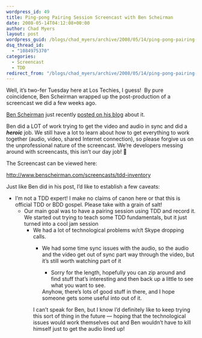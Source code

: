 ```yaml
---
wordpress_id: 49
title: Ping-pong Pairing Session Screencast with Ben Scheirman
date: 2008-05-14T04:12:08+00:00
author: Chad Myers
layout: post
wordpress_guid: /blogs/chad_myers/archive/2008/05/14/ping-pong-pairing-session-screencast-with-ben-scheirman.aspx
dsq_thread_id:
  - "1084975370"
categories:
  - Screencast
  - TDD
redirect_from: "/blogs/chad_myers/archive/2008/05/14/ping-pong-pairing-session-screencast-with-ben-scheirman.aspx/"
---
```

Well, it&#8217;s two-fer Tuesday here at Los Techies, I guess!&nbsp; By pure coincidence, Ben Scheirman wrapped up the post-production of a screencast we did a few weeks ago.

[Ben Scheirman](http://flux88.com/) just recently [posted on his blog](http://flux88.com/ScreencastTestDrivingAnInventoryScreen.aspx) about it.

Ben did a LOT of work trying to get the video and audio in sync and did a **_heroic_** job. We still have a lot to learn about how to get everything to work together (audio, video, shared Internet connection), so please forgive us on the unprofessional nature of the screencast. We&#8217;re developers messing around with screencasts, this isn&#8217;t our day job! 🙂

The Screencast can be viewed here:

<http://www.benscheirman.com/screencasts/tdd-inventory>

Just like Ben did in his post, I&#8217;d like to establish a few caveats:

  * I&#8217;m not a TDD expert! I make no claims of canon here or that this is official TDD or BDD gospel. Please take with a grain of salt! 
      * Our main goal was to have a pairing session using TDD and record it. We started out trying to teach some TDD fundamentals, but it just turned into a cool jam session 
          * We had a lot of technological problems w/r/t Skype dropping calls. 
              * We had some time sync issues with the audio, so the audio and the video get out of sync part way through the video, but it&#8217;s still worth watching part of it 
                  * Sorry for the length, hopefully you can zip around and find stuff that&#8217;s interesting and then back up a little to see what you want to see.</ul> 
                Anyhow, there&#8217;s lots of good stuff in there, and I hope someone gets some useful into out of it. 
                
                I can&#8217;t speak for Ben, but I know I&#8217;d definitely like to keep trying this sort of thing in the future &#8212; hoping that the technological issues would work themselves out and Ben wouldn&#8217;t have to kill himself just to get the audio lined up!